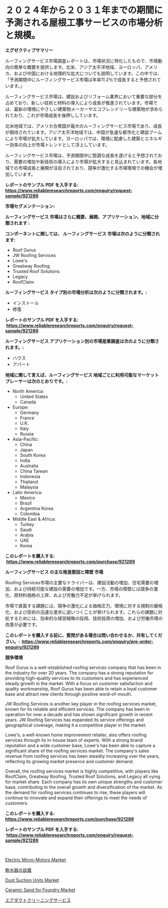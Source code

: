 <p><h1>２０２４年から２０３１年までの期間に予測される屋根工事サービスの市場分析と規模。</h1></p><p><strong>エグゼクティブサマリー</strong></p>
<p><p>ルーフィングサービス市場調査レポートは、市場状況に特化したもので、市場動向の簡単な概要を提供します。北米、アジア太平洋地域、ヨーロッパ、アメリカ、および中国における地理的な拡大についても説明しています。この中では、「予測期間中にルーフィングサービス市場は年率11.2％で成長すると予想されています。」</p><p>ルーフィングサービス市場は、建設およびリフォーム業界において重要な部分を占めており、新しい技術と材料の導入により成長が推進されています。市場では、最新の環境にやさしい建築物メーカーやエコフレンドリーな建築物が求められており、これが市場成長を後押ししています。</p><p>北米地域では、アメリカ合衆国が最大のルーフィングサービス市場であり、成長が期待されています。アジア太平洋地域では、中国が急速な都市化と建設ブームにより市場が拡大しています。ヨーロッパでは、環境に配慮した建築とエネルギー効率の向上が市場トレンドとして浮上しています。</p><p>ルーフィングサービス市場は、予測期間中に堅調な成長を遂げると予想されており、需要の増加や新技術の導入により市場が拡大すると見込まれています。各地域での市場成長と展開が注目されており、競争が激化する市場環境での機会が増加しています。</p></p>
<p><strong>レポートのサンプル PDF を入手する: <a href="https://www.reliableresearchreports.com/enquiry/request-sample/921289">https://www.reliableresearchreports.com/enquiry/request-sample/921289</a></strong></p>
<p><strong>市場セグメンテーション:</strong></p>
<p><strong> ルーフィングサービス 市場はさらに概要、展開、アプリケーション、地域に分類されます :</strong></p>
<p><strong>コンポーネントに関しては、 ルーフィングサービス 市場は次のように分類されます: &nbsp;</strong></p>
<p><ul><li>Roof Gurus</li><li>JW Roofing Services</li><li>Lowe's</li><li>Greatway Roofing</li><li>Trusted Roof Solutions</li><li>Legacy</li><li>RoofClaim</li></ul></p>
<p><strong> ルーフィングサービス タイプ別の市場分析は次のように分類されます。:</strong></p>
<p><ul><li>インストール</li><li>修復</li></ul></p>
<p><strong>レポートのサンプル PDF を入手する: &nbsp;<a href="https://www.reliableresearchreports.com/enquiry/request-sample/921289">https://www.reliableresearchreports.com/enquiry/request-sample/921289</a></strong></p>
<p><strong> ルーフィングサービス アプリケーション別の市場産業調査は次のように分類されます。:</strong></p>
<p><ul><li>ハウス</li><li>アパート</li></ul></p>
<p><strong>地域に関して言えば、ルーフィングサービス 地域ごとに利用可能なマーケットプレーヤーは次のとおりです。:</strong></p>
<p><ul>
    <li>
        North America:
        <ul>
            <li>United States</li>
            <li>Canada</li>
        </ul>
    </li>
    <li>
        Europe:
        <ul>
            <li>Germany</li>
            <li>France</li>
            <li>U.K.</li>
            <li>Italy</li>
            <li>Russia</li>
        </ul>
    </li>
    <li>
        Asia-Pacific:
        <ul>
            <li>China</li>
            <li>Japan</li>
            <li>South Korea</li>
            <li>India</li>
            <li>Australia</li>
            <li>China Taiwan</li>
            <li>Indonesia</li>
            <li>Thailand</li>
            <li>Malaysia</li>
        </ul>
    </li>
    <li>
        Latin America:
        <ul>
            <li>Mexico</li>
            <li>Brazil</li>
            <li>Argentina Korea</li>
            <li>Colombia</li>
        </ul>
    </li>
    <li>
        Middle East & Africa:
        <ul>
            <li>Turkey</li>
            <li>Saudi</li>
            <li>Arabia</li>
            <li>UAE</li>
            <li>Korea</li>
        </ul>
    </li>
    </ul></p>
<p><strong>このレポートを購入する: &nbsp;<a href="https://www.reliableresearchreports.com/purchase/921289">https://www.reliableresearchreports.com/purchase/921289</a></strong></p>
<p><strong>ルーフィングサービス の主な推進要因と障壁 市場</strong></p>
<p><p>Roofing Services市場の主要なドライバーは、建設活動の増加、住宅需要の増加、および持続可能な建設の需要の増加です。一方、市場の障壁には競争の激化、原材料価格の上昇、および労働力不足が挙げられます。</p><p>市場で直面する課題には、競争の激化による価格圧力、環境に対する規制の厳格化、および技術の迅速な進歩に追いつくことが挙げられます。これらの課題に対処するためには、効率的な経営戦略の採用、技術投資の増加、および労働市場の改善が必要です。</p></p>
<p><strong>このレポートを購入する前に、質問がある場合は問い合わせるか、共有してください。:&nbsp; <a href="https://www.reliableresearchreports.com/enquiry/pre-order-enquiry/921289">https://www.reliableresearchreports.com/enquiry/pre-order-enquiry/921289</a></strong></p>
<p><strong>競争環境</strong></p>
<p><p>Roof Gurus is a well-established roofing services company that has been in the industry for over 20 years. The company has a strong reputation for providing high-quality services to its customers and has experienced steady growth in the market. With a focus on customer satisfaction and quality workmanship, Roof Gurus has been able to retain a loyal customer base and attract new clients through positive word-of-mouth.</p><p>JW Roofing Services is another key player in the roofing services market, known for its reliable and efficient services. The company has been in operation for over a decade and has shown significant growth in recent years. JW Roofing Services has expanded its service offerings and geographical coverage, making it a competitive player in the market.</p><p>Lowe's, a well-known home improvement retailer, also offers roofing services through its in-house team of experts. With a strong brand reputation and a wide customer base, Lowe's has been able to capture a significant share of the roofing services market. The company's sales revenue from roofing services has been steadily increasing over the years, reflecting its growing market presence and customer demand.</p><p>Overall, the roofing services market is highly competitive, with players like RoofClaim, Greatway Roofing, Trusted Roof Solutions, and Legacy all vying for market share. Each company has its own unique strengths and customer base, contributing to the overall growth and diversification of the market. As the demand for roofing services continues to rise, these players will continue to innovate and expand their offerings to meet the needs of customers.</p></p>
<p><strong>このレポートを購入する: &nbsp; <a href="https://www.reliableresearchreports.com/purchase/921289">https://www.reliableresearchreports.com/purchase/921289</a></strong></p>
<p><strong>レポートのサンプル PDF を入手する: &nbsp;<a href="https://www.reliableresearchreports.com/enquiry/request-sample/921289">https://www.reliableresearchreports.com/enquiry/request-sample/921289</a></strong><strong></strong></p>
<p>&nbsp;</p>
<p><p><a href="https://issuu.com/reportprime-2/docs/electric-micro-motors-market-size-2030.pptx">Electric Micro-Motors Market</a></p><p><a href="https://github.com/lababdou/Market-Research-Report-List-2/blob/main/9054710182108.md">軟水器の設置</a></p><p><a href="https://issuu.com/reportprime-2/docs/dust-suction-units-market-size-2030.pptx">Dust Suction Units Market</a></p><p><a href="https://github.com/jj19131/Market-Research-Report-List-1/blob/main/ceramic-sand-for-foundry-market.md">Ceramic Sand for Foundry Market</a></p><p><a href="https://github.com/mohamedbakry57/Market-Research-Report-List-2/blob/main/7010733182107.md">エアダクトクリーニングサービス</a></p></p>